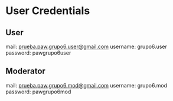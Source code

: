 # User Credentials

## User
mail: prueba.paw.grupo6.user@gmail.com
username: grupo6.user
password: pawgrupo6user

## Moderator
mail: prueba.paw.grupo6.mod@gmail.com
username: grupo6.mod
password: pawgrupo6mod